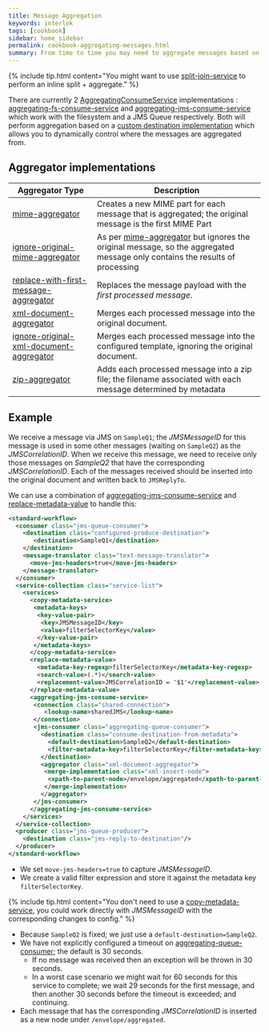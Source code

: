 ```yaml
---
title: Message Aggregation
keywords: interlok
tags: [cookbook]
sidebar: home_sidebar
permalink: cookbook-aggregating-messages.html
summary: From time to time you may need to aggregate messages based on a trigger message that indicates some processing as been completed.
---
```


{% include tip.html content="You might want to use [split-join-service](cookbook-split-join.html) to perform an inline split + aggregate." %}

There are currently 2 [AggregatingConsumeService][] implementations : [aggregating-fs-consume-service][] and [aggregating-jms-consume-service][] which work with the filesystem and a JMS Queue respectively. Both will perform aggregation based on a [custom destination implementation][ConsumeDestinationGenerator] which allows you to dynamically control where the messages are aggregated from.


## Aggregator implementations ##

|Aggregator Type| Description|
|----|----
|[mime-aggregator][]| Creates a new MIME part for each message that is aggregated; the original message is the first MIME Part|
|[ignore-original-mime-aggregator][]| As per [mime-aggregator][] but ignores the original message, so the aggregated message only contains the results of processing|
|[replace-with-first-message-aggregator][]| Replaces the message payload with the _first processed message_.|
|[xml-document-aggregator][]| Merges each processed message into the original document.|
|[ignore-original-xml-document-aggregator][]| Merges each processed message into the configured template, ignoring the original document.|
|[zip-aggregator][]| Adds each processed message into a zip file; the filename associated with each message determined by metadata|

## Example ##

We receive a message via JMS on `SampleQ1`; the _JMSMessageID_ for this message is used in some other messages (waiting on `SampleQ2`) as the _JMSCorrelationID_. When we receive this message, we need to receive only those messages on _SampleQ2_ that have the corresponding _JMSCorrelationID_. Each of the messages received should be inserted into the original document and written back to `JMSReplyTo`.

We can use a combination of [aggregating-jms-consume-service][] and [replace-metadata-value][] to handle this:

```xml
<standard-workflow>
  <consumer class="jms-queue-consumer">
    <destination class="configured-produce-destination">
       <destination>SampleQ1</destination>
    </destination>
    <message-translator class="text-message-translator">
      <move-jms-headers>true</move-jms-headers>
    </message-translator>
  </consumer>
  <service-collection class="service-list">
    <services>
      <copy-metadata-service>
       <metadata-keys>
        <key-value-pair>
         <key>JMSMessageID</key>
         <value>filterSelectorKey</value>
        </key-value-pair>
       </metadata-keys>
      </copy-metadata-service>
      <replace-metadata-value>
        <metadata-key-regexp>filterSelectorKey</metadata-key-regexp>
        <search-value>(.*)</search-value>
        <replacement-value>JMSCorrelationID = '$1'</replacement-value>
      </replace-metadata-value>
      <aggregating-jms-consume-service>
       <connection class="shared-connection">
          <lookup-name>sharedJMS</lookup-name>
       </connection>
       <jms-consumer class="aggregating-queue-consumer">
         <destination class="consume-destination-from-metadata">
           <default-destination>SampleQ2</default-destination>
           <filter-metadata-key>filterSelectorKey</filter-metadata-key>
         </destination>
         <aggregator class="xml-document-aggregator">
          <merge-implementation class="xml-insert-node">
           <xpath-to-parent-node>/envelope/aggregated</xpath-to-parent-node>
          </merge-implementation>
         </aggregator>
       </jms-consumer>
      </aggregating-jms-consume-service>
    </services>
  </service-collection>
  <producer class="jms-queue-producer">
    <destination class="jms-reply-to-destination"/>
  </producer>
</standard-workflow>
```

- We set `move-jms-headers=true` to capture _JMSMessageID_.
- We create a valid filter expression and store it against the metadata key `filterSelectorKey`.

{% include tip.html content="You don't need to use a [copy-metadata-service][], you could work directly with _JMSMessageID_ with the corresponding changes to config." %}

- Because `SampleQ2` is fixed; we just use a `default-destination=SampleQ2`.
- We have not explicitly configured a timeout on [aggregating-queue-consumer][]; the default is 30 seconds.
    - If no message was received then an exception will be thrown in 30 seconds.
    - In a worst case scenario we might wait for 60 seconds for this service to complete; we wait 29 seconds for the first message, and then another 30 seconds before the timeout is exceeded; and continuing.
- Each message that has the corresponding _JMSCorrelationID_ is inserted as a new node under `/envelope/aggregated`.

[AdaptrisMessage]: https://development.adaptris.net/nexus/content/sites/javadocs/com/adaptris/interlok-core/3.8-SNAPSHOT/com/adaptris/core/AdaptrisMessage.html
[Service]: https://development.adaptris.net/nexus/content/sites/javadocs/com/adaptris/interlok-core/3.8-SNAPSHOT/com/adaptris/core/Service.html
[MessageAggregator]: https://development.adaptris.net/nexus/content/sites/javadocs/com/adaptris/interlok-core/3.8-SNAPSHOT/com/adaptris/core/services/aggregator/MessageAggregator.html
[AggregatingConsumeService]: https://development.adaptris.net/nexus/content/sites/javadocs/com/adaptris/interlok-core/3.8-SNAPSHOT/com/adaptris/core/services/aggregator/AggregatingConsumeService.html
[mime-aggregator]: https://development.adaptris.net/nexus/content/sites/javadocs/com/adaptris/interlok-core/3.8-SNAPSHOT/com/adaptris/core/services/aggregator/MimeAggregator.html
[ignore-original-mime-aggregator]: https://development.adaptris.net/nexus/content/sites/javadocs/com/adaptris/interlok-core/3.8-SNAPSHOT/com/adaptris/core/services/aggregator/IgnoreOriginalMimeAggregator.html
[replace-with-first-message-aggregator]: https://development.adaptris.net/nexus/content/sites/javadocs/com/adaptris/interlok-core/3.8-SNAPSHOT/com/adaptris/core/services/aggregator/ReplaceWithFirstMessage.html
[xml-document-aggregator]: https://development.adaptris.net/nexus/content/sites/javadocs/com/adaptris/interlok-core/3.8-SNAPSHOT/com/adaptris/core/services/aggregator/XmlDocumentAggregator.html
[ignore-original-xml-document-aggregator]: https://development.adaptris.net/nexus/content/sites/javadocs/com/adaptris/interlok-core/3.8-SNAPSHOT/com/adaptris/core/services/aggregator/IgnoreOriginalXmlDocumentAggregator.html
[split-join-service]: https://development.adaptris.net/nexus/content/sites/javadocs/com/adaptris/interlok-core/3.8-SNAPSHOT/com/adaptris/core/services/splitter/SplitJoinService.html
[copy-metadata-service]: https://development.adaptris.net/nexus/content/sites/javadocs/com/adaptris/interlok-core/3.8-SNAPSHOT/com/adaptris/core/services/metadata/CopyMetadataService.html
[aggregating-jms-consume-service]: https://development.adaptris.net/nexus/content/sites/javadocs/com/adaptris/interlok-core/3.8-SNAPSHOT/com/adaptris/core/jms/AggregatingJmsConsumeService.html
[replace-metadata-value]: https://development.adaptris.net/nexus/content/sites/javadocs/com/adaptris/interlok-core/3.8-SNAPSHOT/com/adaptris/core/services/metadata/ReplaceMetadataValue.html
[aggregating-fs-consume-service]: https://development.adaptris.net/nexus/content/sites/javadocs/com/adaptris/interlok-core/3.8-SNAPSHOT/com/adaptris/core/fs/AggregatingFsConsumeService.html
[ConsumeDestinationGenerator]: https://development.adaptris.net/nexus/content/sites/javadocs/com/adaptris/interlok-core/3.8-SNAPSHOT/com/adaptris/core/services/aggregator/ConsumeDestinationGenerator.html
[aggregating-queue-consumer]: https://development.adaptris.net/nexus/content/sites/javadocs/com/adaptris/interlok-core/3.8-SNAPSHOT/com/adaptris/core/jms/AggregatingQueueConsumer.html
[zip-aggregator]: https://development.adaptris.net/nexus/content/sites/javadocs/com/adaptris/interlok-core/3.8-SNAPSHOT/com/adaptris/core/services/aggregator/ZipAggregator.html